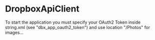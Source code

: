 # DropboxApiClient

To start the application you must specify your OAuth2 Token inside string.xml (see "dbx_app_oauth2_token") and use location "/Photos" for images...

